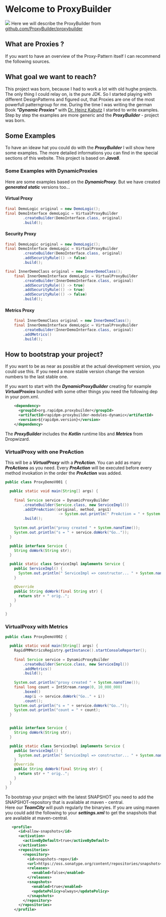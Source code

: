# Welcome to ProxyBuilder

[![](https://build.rapidpm.org/app/rest/builds/buildType:id:RapidPM_Develop_ProxyBuilder_Snapshot/statusIcon)](https://build.rapidpm.org/viewType.html?buildTypeId=RapidPM_Develop_ProxyBuilder_Snapshot&guest=1)
Here we will describe the ProxyBuilder from [github.com/ProxyBuilder/proxybuilder](https://github.com/ProxyBuilder/proxybuilder)

## What are Proxies ?
If you want to have an overview of the Proxy-Pattern itself I can recommend
the following sources.

## What goal we want to reach?
This project was born, because I had to work a lot with old hughe projects. The only thing I could relay on, is the pure JDK.
So I started playing with different DesignPatterns and figured out, that Proxies are one of the most powerfull patterngroup for me.
During the time I was writing the german Book ***"Dynamic Proxies"*** with [Dr. Heinz Kabutz](http://www.javaspecialists.eu/) I started to write examples. Step by step the examples are more generic and the ***ProxyBuilder*** - project was born. 

## Some Examples
To have an ideaw hat you could do with the ***ProxyBuilder*** I will show here some examples. The more detailed 
informations you can find in the special sections of this website. This project is based on ***Java8***.

### Some Examples with DynamicProxies
Here are some examples based on the ***DynamicProxy***. But we have created ***generated static*** versions too...
#### Virtual Proxy
```java
final DemoLogic original = new DemoLogic();
final DemoInterface demoLogic = VirtualProxyBuilder
        .createBuilder(DemoInterface.class, original)
        .build();
```

#### Security Proxy
```java
final DemoLogic original = new DemoLogic();
final DemoInterface demoLogic = VirtualProxyBuilder
        .createBuilder(DemoInterface.class, original)
        .addSecurityRule(() -> false)
        .build();
```


```java
final InnerDemoClass original = new InnerDemoClass();
    final InnerDemoInterface demoLogic = VirtualProxyBuilder
        .createBuilder(InnerDemoInterface.class, original)
        .addSecurityRule(() -> true)
        .addSecurityRule(() -> true)
        .addSecurityRule(() -> false)
        .build();
```

#### Metrics Proxy
```java
    final InnerDemoClass original = new InnerDemoClass();
    final InnerDemoInterface demoLogic = VirtualProxyBuilder
        .createBuilder(InnerDemoInterface.class, original)
        .addMetrics()
        .build();

```

## How to bootstrap your project?
If you want to be as near as possible at the actual development version, you could use this. If you need a more stable version
change the version numbers to the last stable one.

If you want to start with the ***DynamicProxyBuilder*** creating for example ***VirtualProxies*** bundled with some other things
you need the following dep in your pom.xml.

```xml
    <dependency>
      <groupId>org.rapidpm.proxybuilder</groupId>
      <artifactId>rapidpm-proxybuilder-modules-dynamic</artifactId>
      <version>${rapidpm.version}</version>
    </dependency>
```

The ***ProxyBuilder*** includes the ***Kotlin*** runtime libs and ***Metrics*** from Dropwizard. 

### VirtualProxy with one PreAction
This will be a ***VirtualProxy*** with a ***PreAction***. You can add as many ***PreActions*** as you need. 
Every ***PreAction*** will be executed before every method invokation in the order the ***PreAction*** was added.

```java
public class ProxyDemoV001 {

  public static void main(String[] args) {
  
    final Service service = DynamicProxyBuilder
        .createBuilder(Service.class, new ServiceImpl())
        .addIPreAction((original, method, args1) 
                        -> System.out.println(" PreAction = " + System.nanoTime()))
        .build();
  
    System.out.println("proxy created " + System.nanoTime());
    System.out.println("s = " + service.doWork("Go.."));
  }

  public interface Service {
    String doWork(String str);
  }

  public static class ServiceImpl implements Service {
    public ServiceImpl() {
      System.out.println(" ServiceImpl => constructor... " + System.nanoTime());
    }

    @Override
    public String doWork(final String str) {
      return str + " orig..";
    }
  }

}

```

### VirtualProxy with Metrics

```java
public class ProxyDemoV002 {

  public static void main(String[] args) {
    RapidPMMetricsRegistry.getInstance().startConsoleReporter();
    
    final Service service = DynamicProxyBuilder
        .createBuilder(Service.class, new ServiceImpl())
        .addMetrics()
        .build();
        
    System.out.println("proxy created " + System.nanoTime());
    final long count = IntStream.range(0, 10_000_000)
        .boxed()
        .map(i -> service.doWork("Go.." + i))
        .count();
    System.out.println("s = " + service.doWork("Go.."));
    System.out.println("count = " + count);
  }


  public interface Service {
    String doWork(String str);
  }

  public static class ServiceImpl implements Service {
    public ServiceImpl() {
      System.out.println(" ServiceImpl => constructor... " + System.nanoTime());
    }
    @Override
    public String doWork(final String str) {
      return str + " orig..";
    }
  }
}
```



To bootstrap your project with the latest SNAPSHOT you need to add the SNAPSHOT-repository that is available at maven - central.  
Here our ***TeamCity*** will push regularly the binaryies. 
If you are using maven you could add the following to your ***settings.xml*** to get the snapshots that are available at maven-central. 

```xml
   <profile>
      <id>allow-snapshots</id>
      <activation>
        <activeByDefault>true</activeByDefault>
      </activation>
      <repositories>
        <repository>
          <id>snapshots-repo</id>
          <url>https://oss.sonatype.org/content/repositories/snapshots</url>
          <releases>
            <enabled>false</enabled>
          </releases>
          <snapshots>
            <enabled>true</enabled>
            <updatePolicy>always</updatePolicy>
          </snapshots>
        </repository>
      </repositories>
    </profile>
``` 

